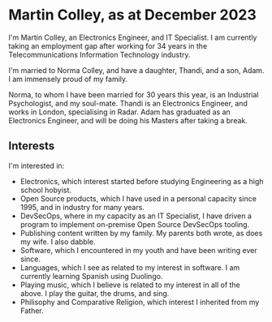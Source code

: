 #  Martin Colley, as at December 2023

I'm Martin Colley, an Electronics Engineer, and IT Specialist. I am currently taking an employment gap after working for 34 years in the Telecommunications Information Technology industry.

I'm married to Norma Colley, and have a daughter, Thandi, and a son, Adam. I am immensely proud of my family.

Norma, to whom I have been married for 30 years this year, is an Industrial Psychologist, and my soul-mate.
Thandi is an Electronics Engineer, and works in London, specialising in Radar.
Adam has graduated as an Electronics Engineer, and will be doing his Masters after taking a break.

## Interests
I'm interested in:
- Electronics, which interest started before studying Engineering as a high school hobyist.
- Open Source products, which I have used in a personal capacity since 1995, and in industry for many years.
- DevSecOps, where in my capacity as an IT Specialist, I have driven a program to implement on-premise Open Source DevSecOps tooling.  
- Publishing content written by my family. My parents both wrote, as does my wife. I also dabble.
- Software, which I encountered in my youth and have been writing ever since.
- Languages, which I see as related to my interest in software. I am currently learning Spanish using Duolingo.
- Playing music, which I believe is related to my interest in all of the above. I play the guitar, the drums, and sing.
- Philisophy and Comparative Religion, which interest I inherited from my Father.
